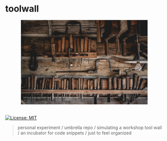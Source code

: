# toolwall

<div align="center">
<img src="./images/toolwall.jpg" width="80%" alt="https://unsplash.com/photos/i_0c77gV5V0">
</div>

<br />

[![License: MIT](https://img.shields.io/badge/License-MIT-blue.svg?style=flat-square)](https://opensource.org/licenses/MIT)

> personal experiment / umbrella repo / simulating a workshop tool wall / an incubator for code snippets / just to feel organized
